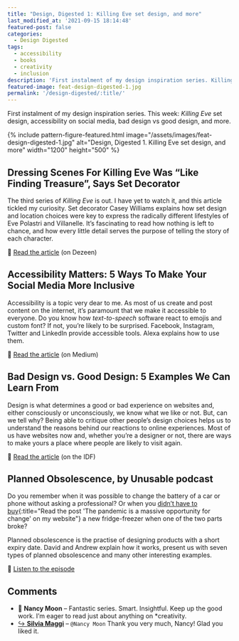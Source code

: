 ```yaml
---
title: "Design, Digested 1: Killing Eve set design, and more"
last_modified_at: '2021-09-15 18:14:48'
featured-post: false
categories:
  - Design Digested
tags:
  - accessibility
  - books
  - creativity
  - inclusion
description: 'First instalment of my design inspiration series. Killing Eve set design, accessibility on social media, bad design vs good design, and more.'
featured-image: feat-design-digested-1.jpg
permalink: '/design-digested/:title/'
---
```

<p class="lead">First instalment of my design inspiration series. This week: <em>Killing Eve</em> set design, accessibility on social media, bad design vs good design, and more.</p>

<!--more-->

{% include pattern-figure-featured.html image="/assets/images/feat-design-digested-1.jpg" alt="Design, Digested 1. Killing Eve set design, and more" width="1200" height="500" %}

## Dressing Scenes For Killing Eve Was “Like Finding Treasure”, Says Set Decorator

The third series of *Killing Eve* is out. I have yet to watch it, and this article tickled my curiosity. Set decorator Casey Williams explains how set design and location choices were key to express the radically different lifestyles of Eve Polastri and Villanelle. It’s fascinating to read how nothing is left to chance, and how every little detail serves the purpose of telling the story of each character.

<p class="detached">🔗 <a href="https://www.dezeen.com/2020/05/22/killing-eve-set-design-casey-williams/" target="_blank" rel="noopener">Read the article</a> (on Dezeen)</p>

## Accessibility Matters: 5 Ways To Make Your Social Media More Inclusive

Accessibility is a topic very dear to me. As most of us create and post content on the internet, it’s paramount that we make it accessible to everyone. Do you know how _text-to-speech_ software react to emojis and custom font? If not, you’re likely to be surprised. Facebook, Instagram, Twitter and LinkedIn provide accessible tools. Alexa explains how to use them.

<p class="detached">🔗 <a href="https://uxdesign.cc/accessibility-matters-632fa2fb0672" target="_blank" rel="noopener">Read the article</a> (on Medium)</p>

## Bad Design vs. Good Design: 5 Examples We Can Learn From

Design is what determines a good or bad experience on websites and, either consciously or unconsciously, we know what we like or not. But, can we tell why? Being able to critique other people’s design choices helps us to understand the reasons behind our reactions to online experiences. Most of us have websites now and, whether you’re a designer or not, there are ways to make yours a place where people are likely to visit again.

<p class="detached">🔗 <a href="https://www.interaction-design.org/literature/article/bad-design-vs-good-design-5-examples-we-can-learn-frombad-design-vs-good-design-5-examples-we-can-learn-from-130706" target="_blank" rel="noopener">Read the article</a> (on the IDF)</p>

## Planned Obsolescence, by Unusable podcast

Do you remember when it was possible to change the battery of a car or phone without asking a professional? Or when you [didn’t have to buy](/design/pandemic-opportunity-for-change/){:title="Read the post 'The pandemic is a massive opportunity for change' on my website"} a new fridge-freezer when one of the two parts broke?

Planned obsolescence is the practise of designing products with a short expiry date. David and Andrew explain how it works, present us with seven types of planned obsolescence and many other interesting examples.

<p class="detached">🔗 <a href="https://podcast.theunusable.com/podcasts/017-planned-obsolescence.mp3" target="_blank" rel="noopener">Listen to the episode</a></p>

<!-- <small>Image credits: Sid Gentle and Ian Johnson Publicity, Unknown, Jorge Gonzalez / Copyright terms and licence: CC BY-SA 2.0</small> -->

<div class="smd-responses my-5 pt-3">
  <h2>Comments</h2>
  <div class="webmentions">
    <ul class="comments">
      <li>
        <span class="reaction">💬 <strong>Nancy Moon</strong>&nbsp;&ndash;</span>
        <span>Fantastic series. Smart. Insightful. Keep up the good work. I’m eager to read just about anything on *creativity.</span>
      </li>
      <li class="reaction-reply">
        <a class="reaction" title="mentioned" href="{{ site.url }}">↪️ <strong>Silvia Maggi</strong></a>&nbsp;&ndash;&nbsp;<code>@Nancy Moon</code>
        <span>Thank you very much, Nancy! Glad you liked it. </span>
      </li>
    </ul>
  </div>
</div>
